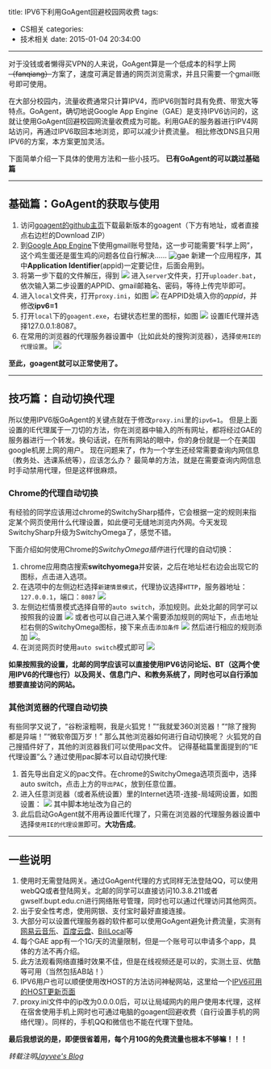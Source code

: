 title: IPV6下利用GoAgent回避校园网收费
tags:
  - CS相关
categories:
  - 技术相关
date: 2015-01-04 20:34:00
---
对于没钱或者懒得买VPN的人来说，GoAgent算是一个低成本的科学上网~~（fanqiang）~~方案了，速度可满足普通的网页浏览需求，并且只需要一个gmail账号即可使用。

在大部分校园内，流量收费通常只计算IPV4，而IPV6则暂时具有免费、带宽大等特点。GoAgent，确切地说Google App Engine（GAE）是支持IPV6访问的，这就让使用GoAgent回避校园网流量收费成为可能。利用GAE的服务器进行IPV4网站访问，再通过IPV6取回本地浏览，即可以减少计费流量。
相比修改DNS且只用IPV6的方案，本方案更加灵活。

下面简单介绍一下具体的使用方法和一些小技巧。<!--more-->
**已有GoAgent的可以跳过基础篇**

---

## 基础篇：GoAgent的获取与使用
1. 访问[goagent的github主页](https://github.com/goagent/goagent)下载最新版本的goagent（下方有地址，或者直接点右边栏的Download ZIP）
2. 到[Google App Engine](https://appengine.google.com/)下使用gmail账号登陆，这一步可能需要“科学上网”，这个鸡生蛋还是蛋生鸡的问题各位自行解决……
![gae](http://jayveestorage.qiniudn.com/图片外链QQ截图20150104184527.png)
新建一个应用程序，其中**Application Identifier**(appid)一定要记住，后面会用到。
3. 将第一步下载的文件解压，得到
![](http://jayveestorage.qiniudn.com/图片外链搜狗截图15年01月04日1830_1.png)
进入`server`文件夹，打开`uploader.bat`，依次输入第二步设置的APPID、gmail邮箱名、密码，等待上传完毕即可。
4. 进入`local`文件夹，打开`proxy.ini`，如图
![](http://jayveestorage.qiniudn.com/图片外链proxyini.png)
在APPID处填入你的*appid*，并修改**ipv6=1**
5. 打开`local`下的`goagent.exe`，右键状态栏里的图标，如图
![](http://jayveestorage.qiniudn.com/图片外链ieproxy.png)
设置IE代理并选择127.0.0.1:8087。
6. 在常用的浏览器的代理服务器设置中（比如此处的搜狗浏览器），选择`使用IE的代理设置`。
![](http://jayveestorage.qiniudn.com/图片外链sougou.png)

**至此，goagent就可以正常使用了。**


---
## 技巧篇：自动切换代理
所以使用IPV6版GoAgent的关键点就在于修改`proxy.ini`里的`ipv6=1`。
但是上面设置的IE代理属于一刀切的方法，你在浏览器中输入的所有网址，都将经过GAE的服务器进行一个转发。换句话说，在所有网站的眼中，你的身份就是一个在美国google机房上网的用户。
现在问题来了，作为一个学生还经常需要查询内网信息（教务处、选课系统等），应该怎么办？
最简单的方法，就是在需要查询内网信息时手动禁用代理，但是这样很麻烦。


### Chrome的代理自动切换
有经验的同学应该用过chrome的SwitchySharp插件，它会根据一定的规则来指定某个网页使用什么代理设置，如此便可无缝地浏览内外网。今天发现SwitchySharp升级为SwitchyOmega了，感觉不错。

下面介绍如何使用Chrome的*SwitchyOmega插件*进行代理的自动切换：
1. chrome应用商店搜索**switchyomega**并安装，之后在地址栏右边会出现它的图标，点击进入选项。
2. 在选项中的左侧边栏选择`新建情景模式`，代理协议选择`HTTP`，服务器地址：`127.0.0.1`，端口：`8087`
![](http://jayveestorage.qiniudn.com/图片外链dailiqingjing.png)
3. 左侧边栏情景模式选择自带的`auto switch`，添加规则。此处北邮的同学可以按照我的设置
![](http://jayveestorage.qiniudn.com/图片外链auto.png)
或者也可以自己进入某个需要添加规则的网址下，点击地址栏右侧的SwitchyOmega图标，接下来点击`添加条件`
![](http://jayveestorage.qiniudn.com/图片外链step1.png)
然后进行相应的规则添加
![](http://jayveestorage.qiniudn.com/图片外链step2.png)。
4. 在浏览网页时使用`auto switch`模式即可
![](http://jayveestorage.qiniudn.com/图片外链confirm.png)

**如果按照我的设置，北邮的同学应该可以直接使用IPV6访问论坛、BT（这两个使用IPV6的代理也行）以及网关、信息门户、和教务系统了，同时也可以自行添加想要直接访问的网站。**


### 其他浏览器的代理自动切换
有些同学又说了，“谷粉滚粗啊，我是火狐党！”“我就爱360浏览器！”“除了搜狗都是异端！”“微软帝国万岁！”
那么其他浏览器如何进行自动切换呢？
火狐党的自己搜插件好了，其他的浏览器我们可以使用pac文件。
记得基础篇里面提到的“IE代理设置”么？通过使用pac脚本可以自动切换代理:
1. 首先导出自定义的pac文件。在chrome的SwitchyOmega选项页面中，选择auto switch，点击上方的`导出PAC`，放到任意位置。
2. 进入任意浏览器（或者系统设置）里的Internet选项-连接-局域网设置，如图设置：
![](http://jayveestorage.qiniudn.com/图片外链pac.png)
其中脚本地址改为自己的
3. 此后启动GoAgent就不用再设置IE代理了，只需在浏览器的代理服务器设置中选择`使用IE的代理设置`即可。**大功告成**。

---

## 一些说明
1. 使用时无需登陆网关。通过GoAgent代理的方式同样无法登陆QQ，可以使用webQQ或者登陆网关。北邮的同学可以直接访问10.3.8.211或者gwself.bupt.edu.cn进行网络账号管理，同时也可以通过代理访问其他网页。
2. 出于安全性考虑，使用网银、支付宝时最好直接连接。
3. 大部分可以设置代理服务器的软件都可以使用GoAgent避免计费流量，实测有[网易云音乐](http://www.baidu.com/link?url=h42YmJq020n66vobwNeihq_coHOpU1sMNI3JFM6xU8W)、[百度云盘](pan.baidu.com/)、[BiliLocal](https://github.com/AncientLysine/BiliLocal)等
4. 每个GAE app有一个1G/天的流量限制，但是一个账号可以申请多个app，具体的方法不再介绍。
5. 此方法观看网络直播时效果不佳，但是在线视频还是可以的，实测土豆、优酷等可用（当然包括AB站！）
6. IPV6用户也可以顺便使用改HOST的方法访问神秘网站，这里给一个[IPV6可用的HOST更新页面](http://serve.netsh.org/pub/ipv6-hosts/)
7. proxy.ini文件中的ip改为0.0.0.0后，可以让局域网内的用户使用本代理，这样在宿舍使用手机上网时也可通过电脑的goagent回避收费（自行设置手机的网络代理）。同样的，手机QQ和微信也不能在代理下登陆。



**最后我想说的是，即便很省着用，每个月10G的免费流量也根本不够嘛！！！**

*转载注明[Jayvee's Blog](http://jayveehe.github.io/2015/01/04/ipv6/)*